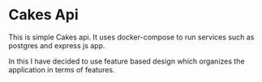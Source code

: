 # Cakes Api

This is simple Cakes api. 
It uses docker-compose to run services such as postgres and express js app.

In this I have decided to use feature based design which organizes the application in terms of features.